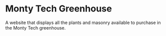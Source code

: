 # Monty Tech Greenhouse
A website that displays all the plants and masonry available to purchase in the Monty Tech greenhouse.
